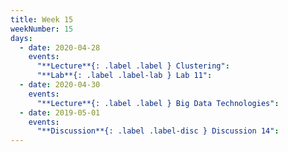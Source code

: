 ```yaml
---
title: Week 15
weekNumber: 15
days:
  - date: 2020-04-28
    events:
      "**Lecture**{: .label .label } Clustering":
      "**Lab**{: .label .label-lab } Lab 11":
  - date: 2020-04-30
    events:
      "**Lecture**{: .label .label } Big Data Technologies":
  - date: 2019-05-01
    events:
      "**Discussion**{: .label .label-disc } Discussion 14":
---
```

